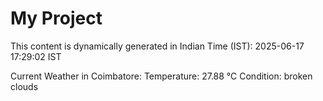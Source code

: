 # My Project

This content is dynamically generated in Indian Time (IST): 2025-06-17 17:29:02 IST


Current Weather in Coimbatore:
Temperature: 27.88 °C
Condition: broken clouds

